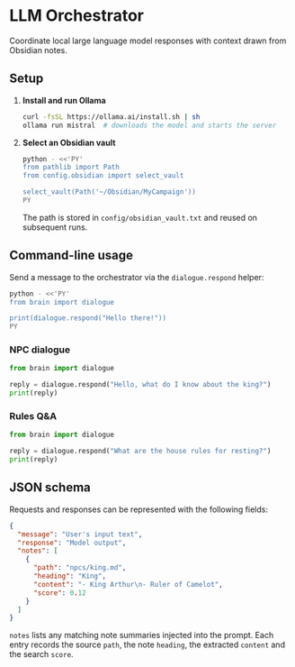 # LLM Orchestrator

Coordinate local large language model responses with context drawn from Obsidian notes.

## Setup

1. **Install and run Ollama**

   ```bash
   curl -fsSL https://ollama.ai/install.sh | sh
   ollama run mistral  # downloads the model and starts the server
   ```

2. **Select an Obsidian vault**

   ```bash
   python - <<'PY'
   from pathlib import Path
   from config.obsidian import select_vault

   select_vault(Path('~/Obsidian/MyCampaign'))
   PY
   ```

   The path is stored in `config/obsidian_vault.txt` and reused on subsequent runs.

## Command-line usage

Send a message to the orchestrator via the `dialogue.respond` helper:

```bash
python - <<'PY'
from brain import dialogue

print(dialogue.respond("Hello there!"))
PY
```

### NPC dialogue

```python
from brain import dialogue

reply = dialogue.respond("Hello, what do I know about the king?")
print(reply)
```

### Rules Q&A

```python
from brain import dialogue

reply = dialogue.respond("What are the house rules for resting?")
print(reply)
```

## JSON schema

Requests and responses can be represented with the following fields:

```json
{
  "message": "User's input text",
  "response": "Model output",
  "notes": [
    {
      "path": "npcs/king.md",
      "heading": "King",
      "content": "- King Arthur\n- Ruler of Camelot",
      "score": 0.12
    }
  ]
}
```

`notes` lists any matching note summaries injected into the prompt. Each entry records the source `path`, the note `heading`, the extracted `content` and the search `score`.
